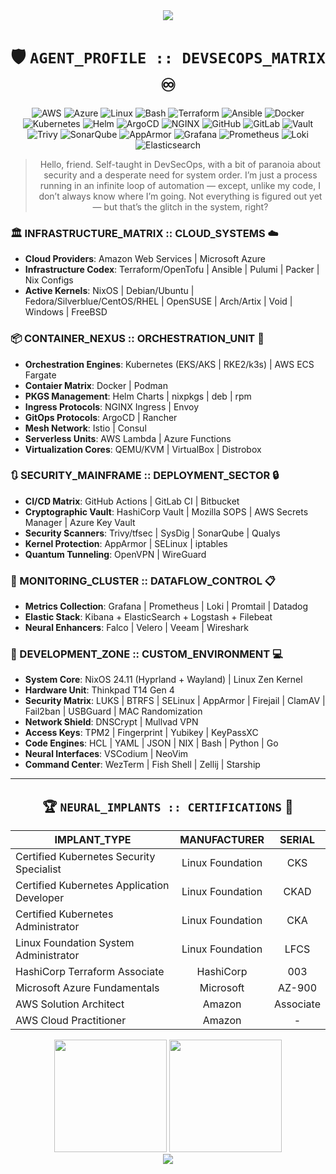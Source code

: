<div align="center">
  <img src="https://raw.githubusercontent.com/andreasbm/readme/master/assets/lines/rainbow.png">
</div>

<div align="center">

# 🛡️ `AGENT_PROFILE :: DEVSECOPS_MATRIX` ♾️

![AWS](https://img.shields.io/badge/-Amazon_Web_Services-232F3E?style=flat-square&logo=amazonwebservices&logoColor=white)
![Azure](https://custom-icon-badges.demolab.com/badge/Microsoft%20Azure-0089D6?logo=msazure&logoColor=white)
![Linux](https://img.shields.io/badge/-Linux-FCC624?style=flat-square&logo=linux&logoColor=black)
![Bash](https://img.shields.io/badge/-Bash-4EAA25?style=flat-square&logo=gnu-bash&logoColor=white)
![Terraform](https://img.shields.io/badge/-Terraform-7B42BC?style=flat-square&logo=terraform&logoColor=white)
![Ansible](https://img.shields.io/badge/-Ansible-EE0000?style=flat-square&logo=ansible&logoColor=white)
![Docker](https://img.shields.io/badge/-Docker-2496ED?style=flat-square&logo=docker&logoColor=white)
![Kubernetes](https://img.shields.io/badge/-Kubernetes-326CE5?style=flat-square&logo=kubernetes&logoColor=white)
![Helm](https://img.shields.io/badge/-Helm-0F1689?style=flat-square&logo=helm&logoColor=white)
![ArgoCD](https://img.shields.io/badge/-ArgoCD-EF7B4D?style=flat-square&logo=argo&logoColor=white)
![NGINX](https://img.shields.io/badge/-NGINX-009639?style=flat-square&logo=nginx&logoColor=white)
![GitHub](https://img.shields.io/badge/-GitHub_Actions-181717?style=flat-square&logo=github&logoColor=white)
![GitLab](https://img.shields.io/badge/-GitLab_CI-FCA121?style=flat-square&logo=gitlab&logoColor=white)
![Vault](https://img.shields.io/badge/-HashiCorp_Vault-000000?style=flat-square&logo=vault&logoColor=white)
![Trivy](https://img.shields.io/badge/-Trivy-1904DA?style=flat&logo=trivy&logoColor=white)
![SonarQube](https://img.shields.io/badge/-SonarQube-4E9BCD?style=flat-square&logo=sonarqube&logoColor=white)
![AppArmor](https://img.shields.io/badge/-AppArmor-3C6EB4?style=flat-square&logo=apparmor&logoColor=white)
![Grafana](https://img.shields.io/badge/-Grafana-F46800?style=flat-square&logo=grafana&logoColor=white)
![Prometheus](https://img.shields.io/badge/-Prometheus-E6522C?style=flat-square&logo=prometheus&logoColor=white)
![Loki](https://img.shields.io/badge/-Loki-F5A800?style=flat-square&logo=grafana&logoColor=white)
![Elasticsearch](https://img.shields.io/badge/-ELK_Stack-005571?style=flat-square&logo=elasticsearch&logoColor=white)

> Hello, friend. Self-taught in DevSecOps, with a bit of paranoia about security and a desperate need for system order. I’m just a process running in an infinite loop of automation — except, unlike my code, I don’t always know where I’m going. Not everything is figured out yet — but that’s the glitch in the system, right?

</div>

### 🏛️ INFRASTRUCTURE_MATRIX :: CLOUD_SYSTEMS ☁️
- **Cloud Providers**: Amazon Web Services | Microsoft Azure
- **Infrastructure Codex**: Terraform/OpenTofu | Ansible | Pulumi | Packer | Nix Configs
- **Active Kernels**: NixOS | Debian/Ubuntu | Fedora/Silverblue/CentOS/RHEL | OpenSUSE | Arch/Artix | Void | Windows | FreeBSD

### 📦 CONTAINER_NEXUS :: ORCHESTRATION_UNIT 🐋
- **Orchestration Engines**: Kubernetes (EKS/AKS | RKE2/k3s) | AWS ECS Fargate
- **Contaier Matrix**: Docker | Podman
- **PKGS Management**: Helm Charts | nixpkgs | deb | rpm
- **Ingress Protocols**: NGINX Ingress | Envoy
- **GitOps Protocols**: ArgoCD | Rancher
- **Mesh Network**: Istio | Consul
- **Serverless Units**: AWS Lambda | Azure Functions
- **Virtualization Cores**: QEMU/KVM | VirtualBox | Distrobox

### 🔃 SECURITY_MAINFRAME :: DEPLOYMENT_SECTOR 🔒
- **CI/CD Matrix**: GitHub Actions | GitLab CI | Bitbucket
- **Cryptographic Vault**: HashiCorp Vault | Mozilla SOPS | AWS Secrets Manager | Azure Key Vault
- **Security Scanners**: Trivy/tfsec | SysDig | SonarQube | Qualys
- **Kernel Protection**: AppArmor | SELinux | iptables
- **Quantum Tunneling**: OpenVPN | WireGuard

### 📶 MONITORING_CLUSTER :: DATAFLOW_CONTROL 📋
- **Metrics Collection**: Grafana | Prometheus | Loki | Promtail | Datadog
- **Elastic Stack**: Kibana + ElasticSearch + Logstash + Filebeat
- **Neural Enhancers**: Falco | Velero | Veeam | Wireshark

### 🔧 DEVELOPMENT_ZONE :: CUSTOM_ENVIRONMENT 💻
- **System Core**: NixOS 24.11 (Hyprland + Wayland) | Linux Zen Kernel
- **Hardware Unit**: Thinkpad T14 Gen 4
- **Security Matrix**: LUKS | BTRFS | SELinux | AppArmor | Firejail | ClamAV | Fail2ban | USBGuard | MAC Randomization
- **Network Shield**: DNSCrypt | Mullvad VPN
- **Access Keys**: TPM2 | Fingerprint | Yubikey | KeyPassXC
- **Code Engines**: HCL | YAML | JSON | NIX | Bash | Python | Go
- **Neural Interfaces**: VSCodium | NeoVim
- **Command Center**: WezTerm | Fish Shell | Zellij | Starship

---

<div align="center">

## 🏆 `NEURAL_IMPLANTS :: CERTIFICATIONS` 📜

| IMPLANT_TYPE | MANUFACTURER | SERIAL |
|--------------|:----------:|:--------:|
| Certified Kubernetes Security Specialist | Linux Foundation | CKS |
| Certified Kubernetes Application Developer | Linux Foundation | CKAD |
| Certified Kubernetes Administrator | Linux Foundation | CKA |
| Linux Foundation System Administrator | Linux Foundation | LFCS |
| HashiCorp Terraform Associate | HashiCorp | 003 |
| Microsoft Azure Fundamentals | Microsoft | AZ-900 |
| AWS Solution Architect | Amazon | Associate |
| AWS Cloud Practitioner | Amazon | - |

<div align="center">
  <img height="180em" src="https://github-readme-stats.vercel.app/api/top-langs/?username=thejondaw&layout=compact&theme=tokyonight"/>
  <img height="180em" src="https://github-readme-stats.vercel.app/api?username=thejondaw&show_icons=true&theme=tokyonight"/>
</div>

</div>

<div align="center">
  <img src="https://raw.githubusercontent.com/andreasbm/readme/master/assets/lines/rainbow.png">
</div>

